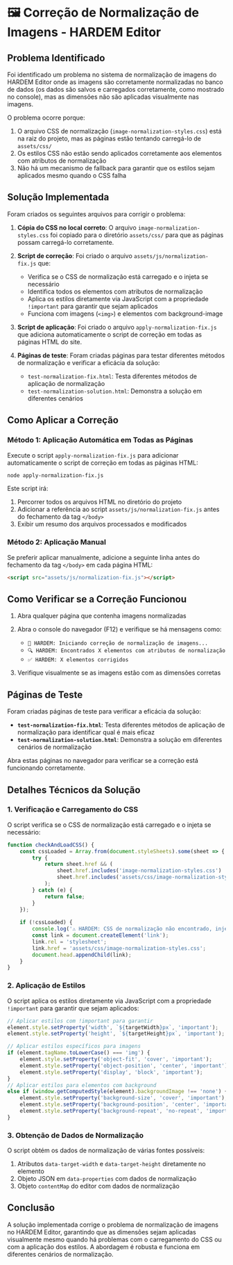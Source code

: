 # 🖼️ Correção de Normalização de Imagens - HARDEM Editor

## Problema Identificado

Foi identificado um problema no sistema de normalização de imagens do HARDEM Editor onde as imagens são corretamente normalizadas no banco de dados (os dados são salvos e carregados corretamente, como mostrado no console), mas as dimensões não são aplicadas visualmente nas imagens.

O problema ocorre porque:

1. O arquivo CSS de normalização (`image-normalization-styles.css`) está na raiz do projeto, mas as páginas estão tentando carregá-lo de `assets/css/`
2. Os estilos CSS não estão sendo aplicados corretamente aos elementos com atributos de normalização
3. Não há um mecanismo de fallback para garantir que os estilos sejam aplicados mesmo quando o CSS falha

## Solução Implementada

Foram criados os seguintes arquivos para corrigir o problema:

1. **Cópia do CSS no local correto**: O arquivo `image-normalization-styles.css` foi copiado para o diretório `assets/css/` para que as páginas possam carregá-lo corretamente.

2. **Script de correção**: Foi criado o arquivo `assets/js/normalization-fix.js` que:
   - Verifica se o CSS de normalização está carregado e o injeta se necessário
   - Identifica todos os elementos com atributos de normalização
   - Aplica os estilos diretamente via JavaScript com a propriedade `!important` para garantir que sejam aplicados
   - Funciona com imagens (`<img>`) e elementos com background-image

3. **Script de aplicação**: Foi criado o arquivo `apply-normalization-fix.js` que adiciona automaticamente o script de correção em todas as páginas HTML do site.

4. **Páginas de teste**: Foram criadas páginas para testar diferentes métodos de normalização e verificar a eficácia da solução:
   - `test-normalization-fix.html`: Testa diferentes métodos de aplicação de normalização
   - `test-normalization-solution.html`: Demonstra a solução em diferentes cenários

## Como Aplicar a Correção

### Método 1: Aplicação Automática em Todas as Páginas

Execute o script `apply-normalization-fix.js` para adicionar automaticamente o script de correção em todas as páginas HTML:

```bash
node apply-normalization-fix.js
```

Este script irá:
1. Percorrer todos os arquivos HTML no diretório do projeto
2. Adicionar a referência ao script `assets/js/normalization-fix.js` antes do fechamento da tag `</body>`
3. Exibir um resumo dos arquivos processados e modificados

### Método 2: Aplicação Manual

Se preferir aplicar manualmente, adicione a seguinte linha antes do fechamento da tag `</body>` em cada página HTML:

```html
<script src="assets/js/normalization-fix.js"></script>
```

## Como Verificar se a Correção Funcionou

1. Abra qualquer página que contenha imagens normalizadas
2. Abra o console do navegador (F12) e verifique se há mensagens como:
   - `🔧 HARDEM: Iniciando correção de normalização de imagens...`
   - `🔍 HARDEM: Encontrados X elementos com atributos de normalização`
   - `✅ HARDEM: X elementos corrigidos`

3. Verifique visualmente se as imagens estão com as dimensões corretas

## Páginas de Teste

Foram criadas páginas de teste para verificar a eficácia da solução:

- **`test-normalization-fix.html`**: Testa diferentes métodos de aplicação de normalização para identificar qual é mais eficaz
- **`test-normalization-solution.html`**: Demonstra a solução em diferentes cenários de normalização

Abra estas páginas no navegador para verificar se a correção está funcionando corretamente.

## Detalhes Técnicos da Solução

### 1. Verificação e Carregamento do CSS

O script verifica se o CSS de normalização está carregado e o injeta se necessário:

```javascript
function checkAndLoadCSS() {
    const cssLoaded = Array.from(document.styleSheets).some(sheet => {
        try {
            return sheet.href && (
                sheet.href.includes('image-normalization-styles.css') ||
                sheet.href.includes('assets/css/image-normalization-styles.css')
            );
        } catch (e) {
            return false;
        }
    });
    
    if (!cssLoaded) {
        console.log('⚠️ HARDEM: CSS de normalização não encontrado, injetando...');
        const link = document.createElement('link');
        link.rel = 'stylesheet';
        link.href = 'assets/css/image-normalization-styles.css';
        document.head.appendChild(link);
    }
}
```

### 2. Aplicação de Estilos

O script aplica os estilos diretamente via JavaScript com a propriedade `!important` para garantir que sejam aplicados:

```javascript
// Aplicar estilos com !important para garantir
element.style.setProperty('width', `${targetWidth}px`, 'important');
element.style.setProperty('height', `${targetHeight}px`, 'important');

// Aplicar estilos específicos para imagens
if (element.tagName.toLowerCase() === 'img') {
    element.style.setProperty('object-fit', 'cover', 'important');
    element.style.setProperty('object-position', 'center', 'important');
    element.style.setProperty('display', 'block', 'important');
} 
// Aplicar estilos para elementos com background
else if (window.getComputedStyle(element).backgroundImage !== 'none') {
    element.style.setProperty('background-size', 'cover', 'important');
    element.style.setProperty('background-position', 'center', 'important');
    element.style.setProperty('background-repeat', 'no-repeat', 'important');
}
```

### 3. Obtenção de Dados de Normalização

O script obtém os dados de normalização de várias fontes possíveis:

1. Atributos `data-target-width` e `data-target-height` diretamente no elemento
2. Objeto JSON em `data-properties` com dados de normalização
3. Objeto `contentMap` do editor com dados de normalização

## Conclusão

A solução implementada corrige o problema de normalização de imagens no HARDEM Editor, garantindo que as dimensões sejam aplicadas visualmente mesmo quando há problemas com o carregamento do CSS ou com a aplicação dos estilos. A abordagem é robusta e funciona em diferentes cenários de normalização.